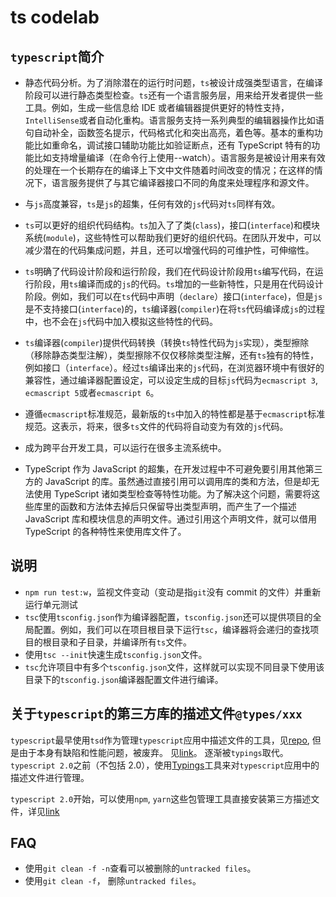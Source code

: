 # ts codelab

## `typescript`简介

- 静态代码分析。为了消除潜在的运行时问题，`ts`被设计成强类型语言，在编译阶段可以进行静态类型检查。`ts`还有一个语言服务层，用来给开发者提供一些工具。例如，生成一些信息给 IDE 或者编辑器提供更好的特性支持，`IntelliSense`或者自动化重构。语言服务支持一系列典型的编辑器操作比如语句自动补全，函数签名提示，代码格式化和突出高亮，着色等。基本的重构功能比如重命名，调试接口辅助功能比如验证断点，还有 TypeScript 特有的功能比如支持增量编译（在命令行上使用--watch）。语言服务是被设计用来有效的处理在一个长期存在的编译上下文中文件随着时间改变的情况；在这样的情况下，语言服务提供了与其它编译器接口不同的角度来处理程序和源文件。

- 与`js`高度兼容，`ts`是`js`的超集，任何有效的`js`代码对`ts`同样有效。

- `ts`可以更好的组织代码结构。`ts`加入了了类(`class`)，接口(`interface`)和模块系统(`module`)，这些特性可以帮助我们更好的组织代码。在团队开发中，可以减少潜在的代码集成问题，并且，还可以增强代码的可维护性，可伸缩性。

- `ts`明确了代码设计阶段和运行阶段，我们在代码设计阶段用`ts`编写代码，在运行阶段，用`ts`编译而成的`js`的代码。`ts`增加的一些新特性，只是用在代码设计阶段。例如，我们可以在`ts`代码中声明（`declare`）接口(`interface`)，但是`js`是不支持接口(`interface`)的，`ts`编译器(`compiler`)在将`ts`代码编译成`js`的过程中，也不会在`js`代码中加入模拟这些特性的代码。

- `ts`编译器(`compiler`)提供代码转换（转换`ts`特性代码为`js`实现），类型擦除（移除静态类型注解），类型擦除不仅仅移除类型注解，还有`ts`独有的特性，例如接口（`interface`）。经过`ts`编译出来的`js`代码，在浏览器环境中有很好的兼容性，通过编译器配置设定，可以设定生成的目标`js`代码为`ecmascript 3`, `ecmascript 5`或者`ecmascript 6`。

- 遵循`ecmascript`标准规范，最新版的`ts`中加入的特性都是基于`ecmascript`标准规范。这表示，将来，很多`ts`文件的代码将自动变为有效的`js`代码。

- 成为跨平台开发工具，可以运行在很多主流系统中。

- TypeScript 作为 JavaScript 的超集，在开发过程中不可避免要引用其他第三方的 JavaScript 的库。虽然通过直接引用可以调用库的类和方法，但是却无法使用 TypeScript 诸如类型检查等特性功能。为了解决这个问题，需要将这些库里的函数和方法体去掉后只保留导出类型声明，而产生了一个描述 JavaScript 库和模块信息的声明文件。通过引用这个声明文件，就可以借用 TypeScript 的各种特性来使用库文件了。

## 说明

- `npm run test:w`，监视文件变动（变动是指`git`没有 commit 的文件）并重新运行单元测试
- `tsc`使用`tsconfig.json`作为编译器配置，`tsconfig.json`还可以提供项目的全局配置。例如，我们可以在项目根目录下运行`tsc`，编译器将会递归的查找项目的根目录和子目录，并编译所有`ts`文件。
- 使用`tsc --init`快速生成`tsconfig.json`文件。
- `tsc`允许项目中有多个`tsconfig.json`文件，这样就可以实现不同目录下使用该目录下的`tsconfig.json`编译器配置文件进行编译。

## 关于`typescript`的第三方库的描述文件`@types/xxx`

`typescript`最早使用`tsd`作为管理`typescript`应用中描述文件的工具，见[repo](https://github.com/DefinitelyTyped/tsd), 但是由于本身有缺陷和性能问题，被废弃。
见[link](https://stackoverflow.com/questions/35598876/why-is-tsd-deprecated)。
逐渐被`typings`取代。`typescript 2.0`之前（不包括 2.0），使用[Typings](https://github.com/typings/typings)工具来对`typescript`应用中的描述文件进行管理。

`typescript 2.0`开始，可以使用`npm`, `yarn`这些包管理工具直接安装第三方描述文件，详见[link](https://tslang.cn/docs/handbook/declaration-files/consumption.html)

## FAQ

- 使用`git clean -f -n`查看可以被删除的`untracked files`。
- 使用`git clean -f`， 删除`untracked files`。
